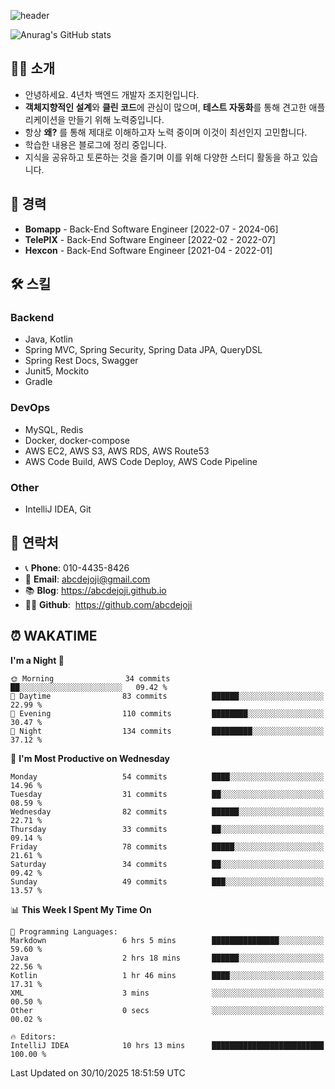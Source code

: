 ![header](https://capsule-render.vercel.app/api?type=transparent&fontColor=00F6FF&height=150&text=Backend%20Developer&fontSize=50)

![Anurag's GitHub stats](https://github-readme-stats.vercel.app/api?username=abcdejoji&theme=radical&show_icons=true)

## 🙇‍♂️ 소개

- 안녕하세요. 4년차 백엔드 개발자 조지헌입니다.
- **객체지향적인 설계**와 **클린 코드**에 관심이 많으며, **테스트 자동화**를 통해 견고한 애플리케이션을 만들기 위해 노력중입니다.
- 항상 **왜?** 를 통해 제대로 이해하고자 노력 중이며 이것이 최선인지 고민합니다.
- 학습한 내용은 블로그에 정리 중입니다.
- 지식을 공유하고 토론하는 것을 즐기며 이를 위해 다양한 스터디 활동을 하고 있습니다.

## 💼 경력

- **Bomapp** - Back-End Software Engineer \[2022-07 - 2024-06]
- **TelePIX** - Back-End Software Engineer \[2022-02 - 2022-07]
- **Hexcon** - Back-End Software Engineer \[2021-04 - 2022-01]

## 🛠 스킬

### Backend

- Java, Kotlin
- Spring MVC, Spring Security, Spring Data JPA, QueryDSL
- Spring Rest Docs, Swagger
- Junit5, Mockito
- Gradle

### DevOps

- MySQL, Redis
- Docker, docker-compose
- AWS EC2, AWS S3, AWS RDS, AWS Route53
- AWS Code Build, AWS Code Deploy, AWS Code Pipeline

### Other

- IntelliJ IDEA, Git

## 🤝 연락처

- 📞 **Phone**: 010-4435-8426
- 📧 **Email**: abcdejoji@gmail.com
- 📚 **Blog**: https://abcdejoji.github.io
- 👨‍💻 **Github**:  https://github.com/abcdejoji

## ⏰ WAKATIME

<!--START_SECTION:waka-->
**I'm a Night 🦉** 

```text
🌞 Morning                34 commits          ██░░░░░░░░░░░░░░░░░░░░░░░   09.42 % 
🌆 Daytime                83 commits          ██████░░░░░░░░░░░░░░░░░░░   22.99 % 
🌃 Evening                110 commits         ████████░░░░░░░░░░░░░░░░░   30.47 % 
🌙 Night                  134 commits         █████████░░░░░░░░░░░░░░░░   37.12 % 
```
📅 **I'm Most Productive on Wednesday** 

```text
Monday                   54 commits          ████░░░░░░░░░░░░░░░░░░░░░   14.96 % 
Tuesday                  31 commits          ██░░░░░░░░░░░░░░░░░░░░░░░   08.59 % 
Wednesday                82 commits          ██████░░░░░░░░░░░░░░░░░░░   22.71 % 
Thursday                 33 commits          ██░░░░░░░░░░░░░░░░░░░░░░░   09.14 % 
Friday                   78 commits          █████░░░░░░░░░░░░░░░░░░░░   21.61 % 
Saturday                 34 commits          ██░░░░░░░░░░░░░░░░░░░░░░░   09.42 % 
Sunday                   49 commits          ███░░░░░░░░░░░░░░░░░░░░░░   13.57 % 
```


📊 **This Week I Spent My Time On** 

```text
💬 Programming Languages: 
Markdown                 6 hrs 5 mins        ███████████████░░░░░░░░░░   59.60 % 
Java                     2 hrs 18 mins       ██████░░░░░░░░░░░░░░░░░░░   22.56 % 
Kotlin                   1 hr 46 mins        ████░░░░░░░░░░░░░░░░░░░░░   17.31 % 
XML                      3 mins              ░░░░░░░░░░░░░░░░░░░░░░░░░   00.50 % 
Other                    0 secs              ░░░░░░░░░░░░░░░░░░░░░░░░░   00.02 % 

🔥 Editors: 
IntelliJ IDEA            10 hrs 13 mins      █████████████████████████   100.00 % 
```


 Last Updated on 30/10/2025 18:51:59 UTC
<!--END_SECTION:waka-->
